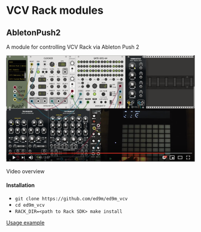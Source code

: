 # VCV Rack modules

## AbletonPush2

A module for controlling VCV Rack via Ableton Push 2

[![Watch the video](res/youtube_preview.png)](https://www.youtube.com/watch?v=OhdxXv6uHF0)

Video overview

#### Installation
* ```git clone https://github.com/ed9m/ed9m_vcv```
* ```cd ed9m_vcv```
* ```RACK_DIR=<path to Rack SDK> make install```

[Usage example](https://www.youtube.com/watch?v=Y2RphGohREE)
